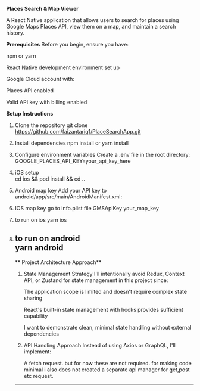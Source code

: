**Places Search & Map Viewer**

A React Native application that allows users to search for places using Google Maps Places API, view them on a map, and maintain a search history.

**Prerequisites**
Before you begin, ensure you have:


npm or yarn

React Native development environment set up

Google Cloud account with:

Places API enabled

Valid API key with billing enabled

**Setup Instructions**
   1. Clone the repository
     git clone https://github.com/faizantariq1/PlaceSearchApp.git
   2. Install dependencies
      npm install
      or
      yarn install
   3. Configure environment variables
    Create a .env file in the root directory:
     GOOGLE_PLACES_API_KEY=your_api_key_here

   4. iOS setup  
    cd ios && pod install && cd ..
   5. Android map key
    Add your API key to android/app/src/main/AndroidManifest.xml: 
     <meta-data
        android:name="com.google.android.geo.API_KEY"
        android:value="your_map_key" />
   6. IOS map key
       go to info.plist file
       <key>GMSApiKey</key>
	   <string>your_map_key</string>     

   7. to run on ios
       yarn ios

   8. to run on android   
       yarn android 
       --------------------------------------------------------
      ** Project Architecture Approach**
        1. State Management Strategy
            I'll intentionally avoid Redux, Context API, or Zustand for state management in this project since:

            The application scope is limited and doesn't require complex state sharing

            React's built-in state management with hooks provides sufficient capability

            I want to demonstrate clean, minimal state handling without external dependencies
        2. API Handling Approach
            Instead of using Axios or GraphQL, I'll implement:

            A fetch request. but for now these are not required. for making code minimal i also does not created a separate api manager for get,post etc request.
       --------------------------------------------------------
